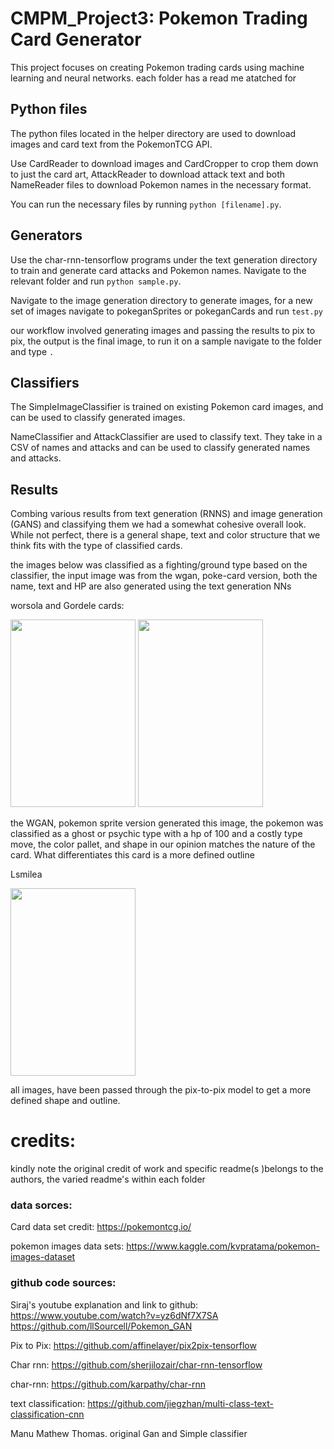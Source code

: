 # CMPM_Project3: Pokemon Trading Card Generator

This project focuses on creating Pokemon trading cards using machine learning and neural networks. each folder has a read me atatched for 

## Python files  
The python files located in the helper directory are used to download images and card text from the PokemonTCG API.

Use CardReader to download images and CardCropper to crop them down to just the card art, AttackReader to download attack text and both NameReader files to download Pokemon names in the necessary format.

You can run the necessary files by running `python [filename].py`.

## Generators  
Use the char-rnn-tensorflow programs under the text generation directory to train and generate card attacks and Pokemon names. Navigate to the relevant folder and run `python sample.py`.

Navigate to the image generation directory to generate images, for a new set of images navigate to pokeganSprites or pokeganCards and run `test.py`

our workflow involved generating images and passing the results to pix to pix, the output is the final image, to run it on a sample navigate to the folder and type `.`


## Classifiers  
The SimpleImageClassifier is trained on existing Pokemon card images, and can be used to classify generated images.

NameClassifier and AttackClassifier are used to classify text. They take in a CSV of names and attacks and can be used to classify generated names and attacks. 

## Results

Combing various results from text generation (RNNS) and image generation (GANS) and classifying them we had a somewhat cohesive overall look. While not perfect, there is a general shape, text and color structure that we think fits with the type of classified cards. 

the images below was classified as a fighting/ground  type based on the classifier, the input image was from the wgan, poke-card version, both the name, text and HP are also generated using the text generation NNs

worsola and Gordele cards:


<p float="left">
    <img src="https://github.com/rj-90/CMPM_Project3/blob/master/worsola.jpg" height="300" width="200" /> 

  <img src="https://github.com/rj-90/CMPM_Project3/blob/master/g.jpg" height="300" width="200" />

</p>



the WGAN, pokemon sprite version generated this image, the pokemon was classified as a ghost or psychic type with a hp of 100 and a costly type move, the color pallet, and shape in our opinion matches the nature of the card. What differentiates this card is a more defined outline 

Lsmilea 

  <img src="https://github.com/rj-90/CMPM_Project3/blob/master/ls.jpg" height="300" width="200" /> 

all images, have been passed through the pix-to-pix model to get a more defined shape and outline. 




















# credits: 

kindly note the original credit of work and specific readme(s  )belongs to the authors,   the varied readme's within each folder 

### data sorces: 

Card data set credit: https://pokemontcg.io/

pokemon images data sets:  https://www.kaggle.com/kvpratama/pokemon-images-dataset

### github code sources: 

Siraj's youtube explanation and link to github:  https://www.youtube.com/watch?v=yz6dNf7X7SA https://github.com/llSourcell/Pokemon_GAN

Pix to Pix: https://github.com/affinelayer/pix2pix-tensorflow

Char rnn: https://github.com/sherjilozair/char-rnn-tensorflow

char-rnn:  https://github.com/karpathy/char-rnn

text classification: https://github.com/jiegzhan/multi-class-text-classification-cnn

 Manu Mathew Thomas. original Gan and Simple classifier


